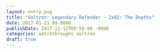 ```yaml
---
layout: entry.pug
title: "Voltron: Legendary Defender - 2x02: The Depths"
date: 2017-01-21 09-0800
publishDate: 2017-11-12T00:58:00 -0800
categories: watchthroughs voltron
draft: true
---
```

